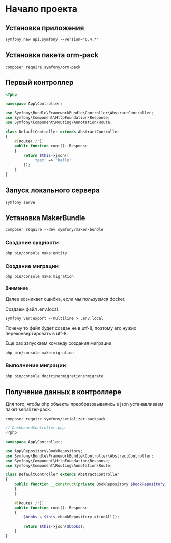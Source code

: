 # Начало проекта

## Установка приложения

```
symfony new api.symfony --version="6.4.*"
```

## Установка пакета orm-pack

```
composer require symfony/orm-pack
```

## Первый контроллер

```php
<?php

namespace App\Controller;

use Symfony\Bundle\FrameworkBundle\Controller\AbstractController;
use Symfony\Component\HttpFoundation\Response;
use Symfony\Component\Routing\Annotation\Route;

class DefaultController extends AbstractController
{
    #[Route('/')]
    public function root(): Response
    {
        return $this->json([
            'test' => 'hello'
        ]);
    }
}
```

## Запуск локального сервера

```
symfony serve
```

## Установка MakerBundle

```
composer require --dev symfony/maker-bundle
```

### Создание сущности

```
php bin/console make:entity
```

### Создание миграции

```
php bin/console make:migration
```

#### Внимание

Далее возникает ошибка, если мы пользуемся docker.

Создаем файл .env.local.

```
symfony var:export --multiline > .env.local
```

Почему то файл будет создан не в utf-8, поэтому его нужно переконвертировать в utf-8.

Еще раз запускаем команду создания миграции.

```
php bin/console make:migration
```

### Выполнение миграции

```
php bin/console doctrine:migrations:migrate
```

## Получение данных в контроллере

Для того, чтобы php объекты преобразовывались в json устанавливаем пакет serializer-pack.

```
composer require symfony/serializer-packpack
```

```php
// DashboardController.php
<?php

namespace App\Controller;

use App\Repository\BookRepository;
use Symfony\Bundle\FrameworkBundle\Controller\AbstractController;
use Symfony\Component\HttpFoundation\Response;
use Symfony\Component\Routing\Annotation\Route;

class DefaultController extends AbstractController
{
    public function __construct(private BookRepository $bookRepository)
    {
    }

    #[Route('/')]
    public function root(): Response
    {
        $books = $this->bookRepository->findAll();

        return $this->json($books);
    }
}
```
